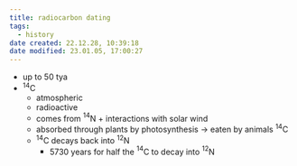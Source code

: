 ```yaml
---
title: radiocarbon dating
tags:
  - history
date created: 22.12.28, 10:39:18
date modified: 23.01.05, 17:00:27
---
```

- up to 50 tya
- $^{14}$C
	- atmospheric
	- radioactive
	- comes from $^{14}$N + interactions with solar wind
	- absorbed through plants by photosynthesis -> eaten by animals $^{14}$C
	- $^{14}$C decays back into $^{12}$N
		- 5730 years for half the $^{14}$C to decay into $^{12}$N
